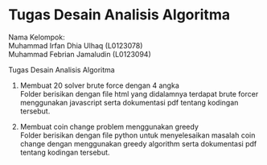 # Tugas Desain Analisis Algoritma
Nama Kelompok: <br/>
Muhammad Irfan Dhia Ulhaq (L0123078) <br/> 
Muhammad Febrian Jamaludin (L0123094)

Tugas Desain Analisis Algoritma <br/> 
01. Membuat 20 solver brute force dengan 4 angka <br/>
Folder berisikan dengan file html yang didalamnya terdapat brute forcer menggunakan javascript serta dokumentasi pdf tentang kodingan tersebut.

02. Membuat coin change problem menggunakan greedy <br/>
Folder berisikan dengan file python untuk menyelesaikan masalah coin change dengan menggunakan greedy algorithm serta dokumentasi pdf tentang kodingan tersebut.
